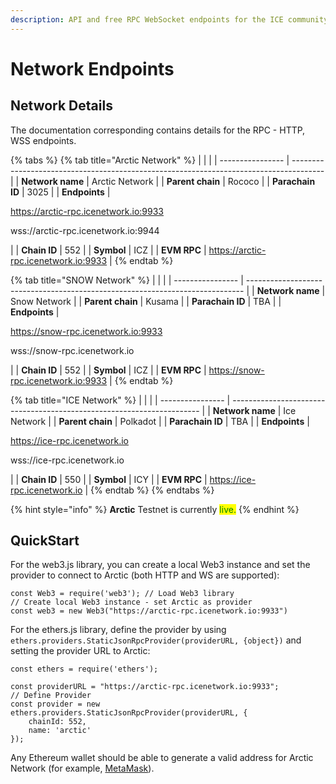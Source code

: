 ```yaml
---
description: API and free RPC WebSocket endpoints for the ICE community
---
```


# Network Endpoints

## Network Details

The documentation corresponding contains details for the RPC - HTTP, WSS endpoints.&#x20;

{% tabs %}
{% tab title="Arctic Network" %}
|                  |                                                                                        |
| ---------------- | -------------------------------------------------------------------------------------- |
| **Network name** | Arctic Network                                                                         |
| **Parent chain** | Rococo                                                                                 |
| **Parachain ID** | 3025                                                                                   |
| **Endpoints**    | <p>https://arctic-rpc.icenetwork.io:9933</p><p>wss://arctic-rpc.icenetwork.io:9944</p> |
| **Chain ID**     | 552                                                                                    |
| **Symbol**       | ICZ                                                                                    |
| **EVM RPC**      | https://arctic-rpc.icenetwork.io:9933                                                  |
{% endtab %}

{% tab title="SNOW Network" %}
|                  |                                                                               |
| ---------------- | ----------------------------------------------------------------------------- |
| **Network name** | Snow Network                                                                  |
| **Parent chain** | Kusama                                                                        |
| **Parachain ID** | TBA                                                                           |
| **Endpoints**    | <p>https://snow-rpc.icenetwork.io:9933</p><p>wss://snow-rpc.icenetwork.io</p> |
| **Chain ID**     | 552                                                                           |
| **Symbol**       | ICZ                                                                           |
| **EVM RPC**      | https://snow-rpc.icenetwork.io:9933                                           |
{% endtab %}

{% tab title="ICE Network" %}
|                  |                                                                        |
| ---------------- | ---------------------------------------------------------------------- |
| **Network name** | Ice Network                                                            |
| **Parent chain** | Polkadot                                                               |
| **Parachain ID** | TBA                                                                    |
| **Endpoints**    | <p>https://ice-rpc.icenetwork.io</p><p>wss://ice-rpc.icenetwork.io</p> |
| **Chain ID**     | 550                                                                    |
| **Symbol**       | ICY                                                                    |
| **EVM RPC**      | https://ice-rpc.icenetwork.io                                          |
{% endtab %}
{% endtabs %}

{% hint style="info" %}
**Arctic** Testnet is currently <mark style="color:green;">live.</mark>
{% endhint %}

## QuickStart

For the web3.js library, you can create a local Web3 instance and set the provider to connect to Arctic (both HTTP and WS are supported):

```
const Web3 = require('web3'); // Load Web3 library
// Create local Web3 instance - set Arctic as provider
const web3 = new Web3("https://arctic-rpc.icenetwork.io:9933")
```

For the ethers.js library, define the provider by using `ethers.providers.StaticJsonRpcProvider(providerURL, {object})` and setting the provider URL to Arctic:

```
const ethers = require('ethers');

const providerURL = "https://arctic-rpc.icenetwork.io:9933";
// Define Provider
const provider = new ethers.providers.StaticJsonRpcProvider(providerURL, {
    chainId: 552,
    name: 'arctic'
});
```

Any Ethereum wallet should be able to generate a valid address for Arctic Network (for example, [MetaMask](https://metamask.io/)).
